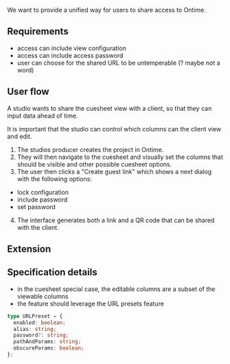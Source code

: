 We want to provide a unified way for users to share access to Ontime.

## Requirements

- access can include view configuration
- access can include access password
- user can choose for the shared URL to be untemperable (? maybe not a word)

## User flow

A studio wants to share the cuesheet view with a client, so that they can input data ahead of time.

It is important that the studio can control which columns can the client view and edit.

1. The studios producer creates the project in Ontime.
2. They will then navigate to the cuesheet and visually set the columns that should be visible and other possible cuesheet options.
3. The user then clicks a "Create guest link" which shows a next dialog with the following options:

- lock configuration
- include password
- set password

4. The interface generates both a link and a QR code that can be shared with the client.

## Extension

## Specification details

- in the cuesheet special case, the editable columns are a subset of the viewable columns
- the feature should leverage the URL presets feature

```ts
type URLPreset = {
  enabled: boolean;
  alias: string;
  password?: string;
  pathAndParams: string;
  obscureParams: boolean;
};
```
